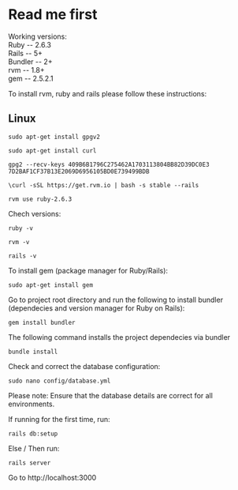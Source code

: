 # Read me first

Working versions:  
Ruby -- 2.6.3  
Rails -- 5+  
Bundler -- 2+  
rvm -- 1.8+  
gem -- 2.5.2.1  


To install rvm, ruby and rails please follow these instructions:  
## Linux
```
sudo apt-get install gpgv2
```
```
sudo apt-get install curl
```
```
gpg2 --recv-keys 409B6B1796C275462A1703113804BB82D39DC0E3 7D2BAF1CF37B13E2069D6956105BD0E739499BDB
```
```
\curl -sSL https://get.rvm.io | bash -s stable --rails
```
```
rvm use ruby-2.6.3
```
  

Chech versions:
```
ruby -v
```
```
rvm -v
```
```
rails -v
```
  

To install gem (package manager for Ruby/Rails):
```
sudo apt-get install gem
```
  

Go to project root directory and run the following to install bundler (dependecies and version manager for Ruby on Rails):
```
gem install bundler
```
  

The following command installs the project dependecies via bundler
```
bundle install
```
  

Check and correct the database configuration:
```
sudo nano config/database.yml
```
Please note: Ensure that the database details are correct for all environments.
  

If running for the first time, run:
```
rails db:setup
```
Else / Then run:
```
rails server
```
Go to http://localhost:3000
